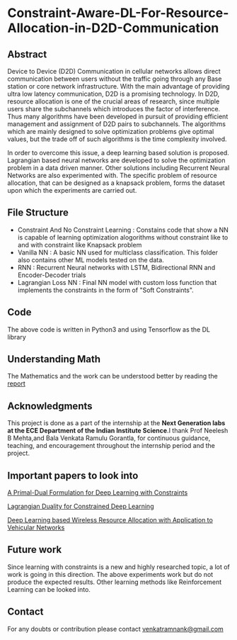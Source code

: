# Constraint-Aware-DL-For-Resource-Allocation-in-D2D-Communication

## Abstract
Device to Device (D2D) Communication in cellular networks allows direct communication between users without the traffic going through any Base station or core network infrastructure. With the main advantage of providing ultra low latency communication, D2D is a promising technology. In D2D, resource allocation is one of the crucial areas of research, since multiple users share the subchannels which introduces the factor of interference. Thus many algorithms have been developed in pursuit of providing efficient management and assignment of D2D pairs to subchannels. The algorithms which are mainly designed to solve optimization problems give optimal values, but the trade off of such algorithms is the time complexity involved.

In order to overcome this issue, a deep learning based solution is proposed. Lagrangian based neural networks are developed to solve the optimization problem in a data driven manner. Other solutions including Recurrent Neural Networks are also experimented with. The specific problem of resource allocation, that can be designed as a knapsack problem, forms the dataset upon which the experiments are carried out.

## File Structure
 - Constraint And No Constraint Learning : Constains code that show a NN is capable of learning optimization alogorithms without constraint like to and with constraint like Knapsack problem
 - Vanilla NN : A basic NN used for multiclass classification. This folder also contains other ML models tested on the data.
 - RNN : Recurrent Neural networks with LSTM, Bidirectional RNN and Encoder-Decoder trials
 - Lagrangian Loss NN : Final NN model with custom loss function that implements the constraints in the form of "Soft Constraints".

## Code
The above code is written in Python3 and using Tensorflow as the DL library

## Understanding Math
The Mathematics and the work can be understood better by reading the [report](https://github.com/venkatramnank/Constraint-Aware-DL-For-Resource-Allocation-in-D2D-Comm/blob/main/IISC_report_VenkatRamnanK.docx.pdf)

## Acknowledgments
This project is done as a part of the internship at the **Next Generation labs at the ECE Department of the Indian Institute Science**.I thank Prof Neelesh B Mehta,and Bala Venkata Ramulu Gorantla, for continuous guidance, teaching, and encouragement throughout the internship period and the project.

## Important papers to look into
[A Primal-Dual Formulation for Deep Learning with Constraints](https://www.cse.iitd.ac.in/~parags/papers/conference/2019/pdfdlc-nips19.pdf)

[Lagrangian Duality for Constrained Deep Learning](https://arxiv.org/pdf/2001.09394.pdf)

[Deep Learning based Wireless Resource Allocation with Application to Vehicular Networks](https://arxiv.org/abs/1907.03289)

## Future work
Since learning with constraints is a new and highly researched topic, a lot of work is going in this direction. The above experiments work but do not produce the expected results. Other learning methods like Reinforcement Learning can be looked into.

## Contact
For any doubts or contribution please contact venkatramnank@gmail.com
